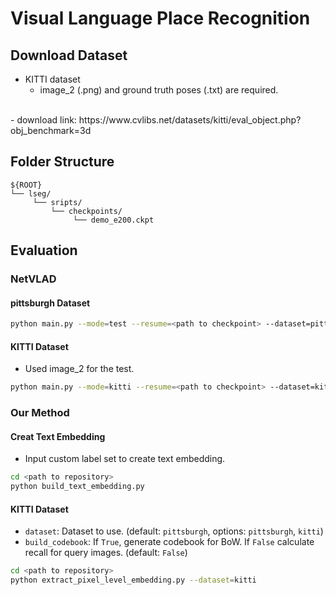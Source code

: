 # Visual Language Place Recognition

## Download Dataset
- KITTI dataset </br>
  - image_2 (.png) and ground truth poses (.txt) are required.
</br>
  - download link: https://www.cvlibs.net/datasets/kitti/eval_object.php?obj_benchmark=3d

## Folder Structure
```
${ROOT}
└── lseg/
     └── sripts/
         └── checkpoints/
              └── demo_e200.ckpt
```

## Evaluation
### NetVLAD
#### pittsburgh Dataset
```bash
python main.py --mode=test --resume=<path to checkpoint> --dataset=pittsburgh
```

#### KITTI Dataset
- Used image_2 for the test.

```bash
python main.py --mode=kitti --resume=<path to checkpoint> --dataset=kitti
```

### Our Method
#### Creat Text Embedding
- Input custom label set to create text embedding.
```bash
cd <path to repository>
python build_text_embedding.py
```

#### KITTI Dataset
- `dataset`: Dataset to use. (default: `pittsburgh`, options: `pittsburgh`, `kitti`)
- `build_codebook`: If `True`, generate codebook for BoW. If `False` calculate recall for query images. (default: `False`)

```bash
cd <path to repository>
python extract_pixel_level_embedding.py --dataset=kitti
```
